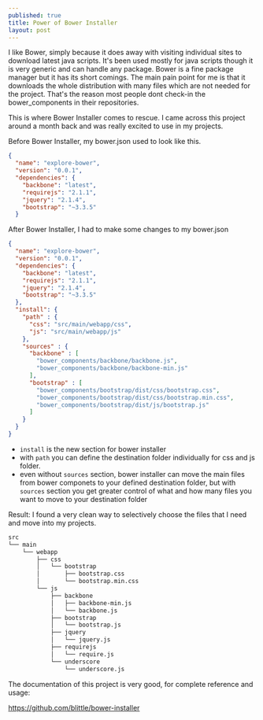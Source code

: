 ```yaml
---
published: true
title: Power of Bower Installer
layout: post
---
```

I like Bower, simply because it does away with visiting individual sites to download latest java scripts. It's been used mostly for java scripts though it is very generic and can handle any package. Bower is a fine package manager but it has its short comings. The main pain point for me is that it downloads the whole distribution with many files which are not needed for the project. That's the reason most people dont check-in the bower_components in their repositories.

This is where Bower Installer comes to rescue. I came across this project around a month back and was really excited to use in my projects.

Before Bower Installer, my bower.json used to look like this.

~~~ json
{
  "name": "explore-bower",
  "version": "0.0.1",
  "dependencies": {
    "backbone": "latest",
    "requirejs": "2.1.1",
    "jquery": "2.1.4",
    "bootstrap": "~3.3.5"
  }
~~~


After Bower Installer, I had to make some changes to my bower.json

~~~ json
{
  "name": "explore-bower",
  "version": "0.0.1",
  "dependencies": {
    "backbone": "latest",
    "requirejs": "2.1.1",
    "jquery": "2.1.4",
    "bootstrap": "~3.3.5"
  },
  "install": {
    "path" : {
      "css": "src/main/webapp/css",
      "js": "src/main/webapp/js"
    },
    "sources" : {
      "backbone" : [
        "bower_components/backbone/backbone.js",
        "bower_components/backbone/backbone-min.js"
      ],
      "bootstrap" : [
        "bower_components/bootstrap/dist/css/bootstrap.css",
        "bower_components/bootstrap/dist/css/bootstrap.min.css",
        "bower_components/bootstrap/dist/js/bootstrap.js"
      ]
    }
  }
}
~~~

- `install` is the new section for bower installer
- with `path` you can define the destination folder individually for css and js folder.
- even without `sources` section, bower installer can move the main files from bower componets to your defined destination folder, but with `sources` section you get greater control of what and how many files you want to move to your destination folder

Result: I found a very clean way to selectively choose the files that I need and move into my projects.

~~~ bash
src
└── main
    └── webapp
        ├── css
        │   └── bootstrap
        │       ├── bootstrap.css
        │       └── bootstrap.min.css
        └── js
            ├── backbone
            │   ├── backbone-min.js
            │   └── backbone.js
            ├── bootstrap
            │   └── bootstrap.js
            ├── jquery
            │   └── jquery.js
            ├── requirejs
            │   └── require.js
            └── underscore
                └── underscore.js
~~~

The documentation of this project is very good, for complete reference and usage:

<a href="https://github.com/blittle/bower-installer" target="_blank">https://github.com/blittle/bower-installer</a>
